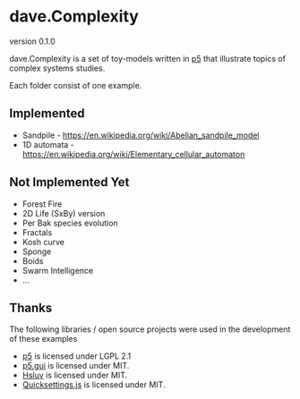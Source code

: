 # dave.Complexity 

version 0.1.0

dave.Complexity is a set of toy-models written in [p5](https://p5js.org/) 
that illustrate topics of complex systems studies. 

Each folder consist of one example. 

## Implemented

* Sandpile - https://en.wikipedia.org/wiki/Abelian_sandpile_model
* 1D automata - https://en.wikipedia.org/wiki/Elementary_cellular_automaton

## Not Implemented Yet

* Forest Fire
* 2D Life (SxBy) version
* Per Bak species evolution
* Fractals
* Kosh curve
* Sponge
* Boids
* Swarm Intelligence
* ... 

## Thanks

The following libraries / open source projects were used in the development 
of these examples

* [p5](https://p5js.org/) is licensed under LGPL 2.1
* [p5.gui](https://github.com/bitcraftlab/p5.gui) is licensed under MIT.
* [Hsluv](https://github.com/hsluv/hsluv) is licensed under MIT.
* [Quicksettings.js](https://github.com/bit101/quicksettings) is licensed under MIT.

